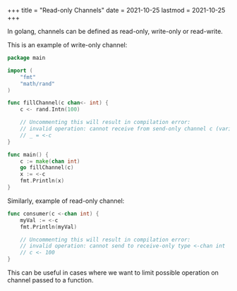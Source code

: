+++
title = "Read-only Channels"
date = 2021-10-25
lastmod = 2021-10-25
+++

In golang, channels can be defined as read-only, write-only or read-write.

This is an example of write-only channel:

```go
package main

import (
	"fmt"
	"math/rand"
)

func fillChannel(c chan<- int) {
	c <- rand.Intn(100)

	// Uncommenting this will result in compilation error:
	// invalid operation: cannot receive from send-only channel c (variable of type chan<- int)
	// _ = <-c
}

func main() {
	c := make(chan int)
	go fillChannel(c)
	x := <-c
	fmt.Println(x)
}
```

Similarly, example of read-only channel:

```go
func consumer(c <-chan int) {
	myVal := <-c
	fmt.Println(myVal)

	// Uncommenting this will result in compilation error:
	// invalid operation: cannot send to receive-only type <-chan int
	// c <- 100
}
```

This can be useful in cases where we want to limit possible operation on channel passed to a function.
